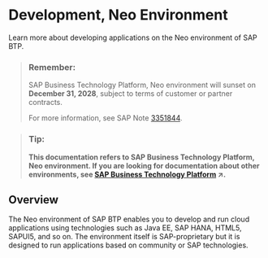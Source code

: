 <!-- loio4543511443c640da94f2850f8f73dda2 -->

# Development, Neo Environment

Learn more about developing applications on the Neo environment of SAP BTP.

> ### Remember:  
> SAP Business Technology Platform, Neo environment will sunset on **December 31, 2028**, subject to terms of customer or partner contracts.
> 
> For more information, see SAP Note [3351844](https://me.sap.com/notes/3351844).

> ### Tip:  
> **This documentation refers to SAP Business Technology Platform, Neo environment. If you are looking for documentation about other environments, see [SAP Business Technology Platform](https://help.sap.com/viewer/65de2977205c403bbc107264b8eccf4b/Cloud/en-US/6a2c1ab5a31b4ed9a2ce17a5329e1dd8.html "SAP Business Technology Platform (SAP BTP) is an integrated offering comprised of four technology portfolios: database and data management, application development and integration, analytics, and intelligent technologies. The platform offers users the ability to turn data into business value, compose end-to-end business processes, and build and extend SAP applications quickly.") :arrow_upper_right:.**



<a name="loio4543511443c640da94f2850f8f73dda2__section_jms_z5d_53b"/>

## Overview

The Neo environment of SAP BTP enables you to develop and run cloud applications using technologies such as Java EE, SAP HANA, HTML5, SAPUI5, and so on. The environment itself is SAP-proprietary but it is designed to run applications based on community or SAP technologies.

